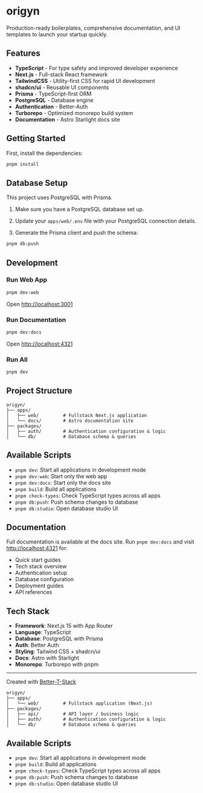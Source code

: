 # origyn

Production-ready boilerplates, comprehensive documentation, and UI templates to launch your startup quickly.

## Features

- **TypeScript** - For type safety and improved developer experience
- **Next.js** - Full-stack React framework
- **TailwindCSS** - Utility-first CSS for rapid UI development
- **shadcn/ui** - Reusable UI components
- **Prisma** - TypeScript-first ORM
- **PostgreSQL** - Database engine
- **Authentication** - Better-Auth
- **Turborepo** - Optimized monorepo build system
- **Documentation** - Astro Starlight docs site

## Getting Started

First, install the dependencies:

```bash
pnpm install
```

## Database Setup

This project uses PostgreSQL with Prisma.

1. Make sure you have a PostgreSQL database set up.
2. Update your `apps/web/.env` file with your PostgreSQL connection details.

3. Generate the Prisma client and push the schema:
```bash
pnpm db:push
```

## Development

### Run Web App

```bash
pnpm dev:web
```

Open [http://localhost:3001](http://localhost:3001)

### Run Documentation

```bash
pnpm dev:docs
```

Open [http://localhost:4321](http://localhost:4321)

### Run All

```bash
pnpm dev
```

## Project Structure

```
origyn/
├── apps/
│   ├── web/         # Fullstack Next.js application
│   └── docs/        # Astro documentation site
├── packages/
│   ├── auth/        # Authentication configuration & logic
│   └── db/          # Database schema & queries
```

## Available Scripts

- `pnpm dev`: Start all applications in development mode
- `pnpm dev:web`: Start only the web app
- `pnpm dev:docs`: Start only the docs site
- `pnpm build`: Build all applications
- `pnpm check-types`: Check TypeScript types across all apps
- `pnpm db:push`: Push schema changes to database
- `pnpm db:studio`: Open database studio UI

## Documentation

Full documentation is available at the docs site. Run `pnpm dev:docs` and visit [http://localhost:4321](http://localhost:4321) for:

- Quick start guides
- Tech stack overview
- Authentication setup
- Database configuration
- Deployment guides
- API references

## Tech Stack

- **Framework**: Next.js 15 with App Router
- **Language**: TypeScript
- **Database**: PostgreSQL with Prisma
- **Auth**: Better Auth
- **Styling**: Tailwind CSS + shadcn/ui
- **Docs**: Astro with Starlight
- **Monorepo**: Turborepo with pnpm

---

Created with [Better-T-Stack](https://github.com/AmanVarshney01/create-better-t-stack)

```
origyn/
├── apps/
│   └── web/         # Fullstack application (Next.js)
├── packages/
│   ├── api/         # API layer / business logic
│   ├── auth/        # Authentication configuration & logic
│   └── db/          # Database schema & queries
```

## Available Scripts

- `pnpm dev`: Start all applications in development mode
- `pnpm build`: Build all applications
- `pnpm check-types`: Check TypeScript types across all apps
- `pnpm db:push`: Push schema changes to database
- `pnpm db:studio`: Open database studio UI
